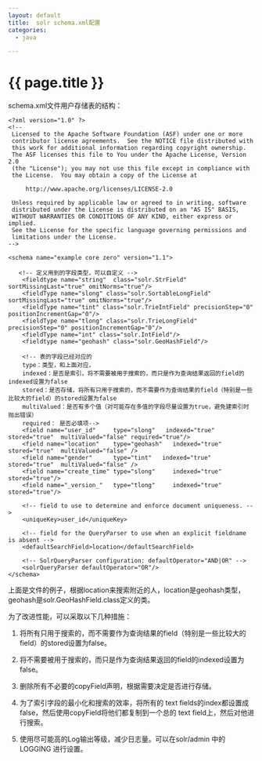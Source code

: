 ```yaml
---
layout: default
title:  solr schema.xml配置
categories:
  - java

---
```

# {{ page.title }}

schema.xml文件用户存储表的结构：

    <?xml version="1.0" ?>
    <!--
     Licensed to the Apache Software Foundation (ASF) under one or more
     contributor license agreements.  See the NOTICE file distributed with
     this work for additional information regarding copyright ownership.
     The ASF licenses this file to You under the Apache License, Version 2.0
     (the "License"); you may not use this file except in compliance with
     the License.  You may obtain a copy of the License at

         http://www.apache.org/licenses/LICENSE-2.0

     Unless required by applicable law or agreed to in writing, software
     distributed under the License is distributed on an "AS IS" BASIS,
     WITHOUT WARRANTIES OR CONDITIONS OF ANY KIND, either express or implied.
     See the License for the specific language governing permissions and
     limitations under the License.
    -->

    <schema name="example core zero" version="1.1">

       <!-- 定义用到的字段类型，可以自定义 -->
        <fieldtype name="string"  class="solr.StrField" sortMissingLast="true" omitNorms="true"/>
        <fieldType name="slong" class="solr.SortableLongField" sortMissingLast="true" omitNorms="true"/>
        <fieldType name="tint" class="solr.TrieIntField" precisionStep="0" positionIncrementGap="0"/>
        <fieldType name="tlong" class="solr.TrieLongField" precisionStep="0" positionIncrementGap="0"/>
        <fieldType name="int" class="solr.IntField"/>
        <fieldtype name="geohash" class="solr.GeoHashField"/>

        <!-- 表的字段已经对应的
        type：类型，和上面对应，
        indexed：是否是索引，将不需要被用于搜索的，而只是作为查询结果返回的field的indexed设置为false
        stored：是否存储，将所有只用于搜索的，而不需要作为查询结果的field（特别是一些比较大的field）的stored设置为false
        multiValued：是否有多个值（对可能存在多值的字段尽量设置为true，避免建索引时抛出错误）
        required： 是否必填项-->
        <field name="user_id"     type="slong"   indexed="true"  stored="true"  multiValued="false" required="true"/>
        <field name="location"    type="geohash"   indexed="true"  stored="true"  multiValued="false" />
        <field name="gender"      type="tint"   indexed="true"  stored="true"  multiValued="false" />
        <field name="create_time" type="slong"     indexed="true"  stored="true"/>
        <field name="_version_"   type="tlong"     indexed="true"  stored="true"/>

        <!-- field to use to determine and enforce document uniqueness. -->
        <uniqueKey>user_id</uniqueKey>

        <!-- field for the QueryParser to use when an explicit fieldname is absent -->
        <defaultSearchField>location</defaultSearchField>

        <!-- SolrQueryParser configuration: defaultOperator="AND|OR" -->
        <solrQueryParser defaultOperator="OR"/>
    </schema>

上面是文件的例子，根据location来搜索附近的人，location是geohash类型，geohash是solr.GeoHashField.class定义的类。


为了改进性能，可以采取以下几种措施：
1.   将所有只用于搜索的，而不需要作为查询结果的field（特别是一些比较大的field）的stored设置为false。
 
2.   将不需要被用于搜索的，而只是作为查询结果返回的field的indexed设置为false。
 
3.   删除所有不必要的copyField声明，根据需要决定是否进行存储。
 
4.   为了索引字段的最小化和搜索的效率，将所有的 text fields的index都设置成false，然后使用copyField将他们都复制到一个总的 text field上，然后对他进行搜索。
 
5.   使用尽可能高的Log输出等级，减少日志量。可以在solr/admin 中的 LOGGING 进行设置。 


